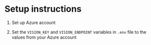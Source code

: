 # Setup instructions 

1. Set up Azure account

2. Set the `VISION_KEY` and `VISION_ENDPOINT` variables in `.env` file to the values from your Azure account